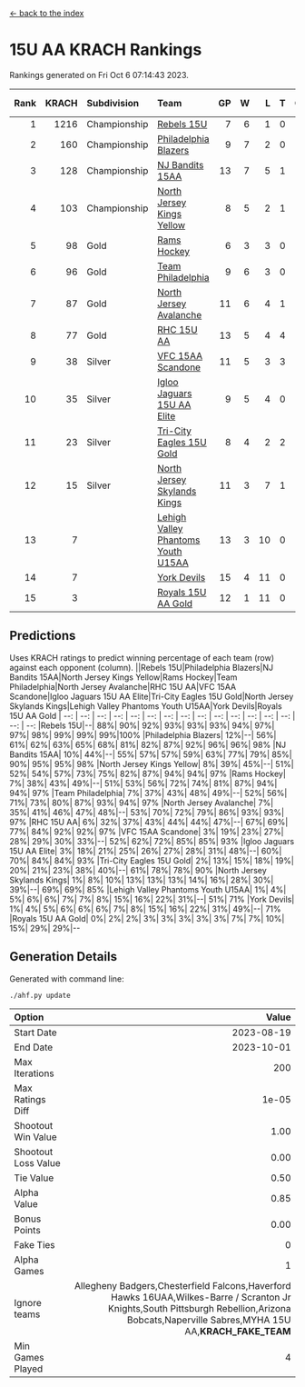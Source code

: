 [<- back to the index](readme.md)
# 15U AA KRACH Rankings
Rankings generated on Fri Oct  6 07:14:43 2023.

Rank|KRACH|Subdivision|Team|GP|W|L|T|OTW|OTL|SoS|Exp Wins|Win Diff
---:|---:|:---|:---|---:|---:|---:|---:|---:|---:|---:|---:|---:
1|1216|Championship|[Rebels 15U](https://gamesheetstats.com/seasons/3659/teams/140654/schedule)|7|6|1|0|0|1|1017|6.8|-0.0
2|160|Championship|[Philadelphia Blazers](https://gamesheetstats.com/seasons/3659/teams/140652/schedule)|9|7|2|0|3|0|51|7.9|0.0
3|128|Championship|[NJ Bandits 15AA](https://gamesheetstats.com/seasons/3659/teams/140648/schedule)|13|7|5|1|0|1|234|8.4|0.0
4|103|Championship|[North Jersey Kings Yellow](https://gamesheetstats.com/seasons/3659/teams/140650/schedule)|8|5|2|1|0|0|54|6.4|0.0
5|98|Gold|[Rams Hockey](https://gamesheetstats.com/seasons/3659/teams/140653/schedule)|6|3|3|0|1|2|1173|3.9|0.0
6|96|Gold|[Team Philadelphia](https://gamesheetstats.com/seasons/3659/teams/140657/schedule)|9|6|3|0|0|0|160|6.9|0.0
7|87|Gold|[North Jersey Avalanche](https://gamesheetstats.com/seasons/3659/teams/140649/schedule)|11|6|4|1|1|0|74|7.4|0.0
8|77|Gold|[RHC 15U AA](https://gamesheetstats.com/seasons/3659/teams/140655/schedule)|13|5|4|4|0|0|80|7.9|0.0
9|38|Silver|[VFC 15AA Scandone](https://gamesheetstats.com/seasons/3659/teams/140659/schedule)|11|5|3|3|0|1|680|7.4|0.0
10|35|Silver|[Igloo Jaguars 15U AA Elite](https://gamesheetstats.com/seasons/3659/teams/140645/schedule)|9|5|4|0|0|0|56|5.9|0.0
11|23|Silver|[Tri-City Eagles 15U Gold](https://gamesheetstats.com/seasons/3659/teams/140658/schedule)|8|4|2|2|0|0|17|5.9|0.0
12|15|Silver|[North Jersey Skylands Kings](https://gamesheetstats.com/seasons/3659/teams/140651/schedule)|11|3|7|1|0|0|150|4.4|0.0
13|7||[Lehigh Valley Phantoms Youth U15AA](https://gamesheetstats.com/seasons/3659/teams/140646/schedule)|13|3|10|0|0|0|47|3.9|0.0
14|7||[York Devils](https://gamesheetstats.com/seasons/3659/teams/140660/schedule)|15|4|11|0|0|2|115|4.9|0.0
15|3||[Royals 15U AA Gold](https://gamesheetstats.com/seasons/3659/teams/140656/schedule)|12|1|11|0|1|0|41|1.9|0.0

## Predictions
Uses KRACH ratings to predict winning percentage of each team (row) against each opponent (column).
||Rebels 15U|Philadelphia Blazers|NJ Bandits 15AA|North Jersey Kings Yellow|Rams Hockey|Team Philadelphia|North Jersey Avalanche|RHC 15U AA|VFC 15AA Scandone|Igloo Jaguars 15U AA Elite|Tri-City Eagles 15U Gold|North Jersey Skylands Kings|Lehigh Valley Phantoms Youth U15AA|York Devils|Royals 15U AA Gold
| --: | --: | --: | --: | --: | --: | --: | --: | --: | --: | --: | --: | --: | --: | --: | --: 
|Rebels 15U|--| 88%| 90%| 92%| 93%| 93%| 93%| 94%| 97%| 97%| 98%| 99%| 99%| 99%|100%
|Philadelphia Blazers| 12%|--| 56%| 61%| 62%| 63%| 65%| 68%| 81%| 82%| 87%| 92%| 96%| 96%| 98%
|NJ Bandits 15AA| 10%| 44%|--| 55%| 57%| 57%| 59%| 63%| 77%| 79%| 85%| 90%| 95%| 95%| 98%
|North Jersey Kings Yellow|  8%| 39%| 45%|--| 51%| 52%| 54%| 57%| 73%| 75%| 82%| 87%| 94%| 94%| 97%
|Rams Hockey|  7%| 38%| 43%| 49%|--| 51%| 53%| 56%| 72%| 74%| 81%| 87%| 94%| 94%| 97%
|Team Philadelphia|  7%| 37%| 43%| 48%| 49%|--| 52%| 56%| 71%| 73%| 80%| 87%| 93%| 94%| 97%
|North Jersey Avalanche|  7%| 35%| 41%| 46%| 47%| 48%|--| 53%| 70%| 72%| 79%| 86%| 93%| 93%| 97%
|RHC 15U AA|  6%| 32%| 37%| 43%| 44%| 44%| 47%|--| 67%| 69%| 77%| 84%| 92%| 92%| 97%
|VFC 15AA Scandone|  3%| 19%| 23%| 27%| 28%| 29%| 30%| 33%|--| 52%| 62%| 72%| 85%| 85%| 93%
|Igloo Jaguars 15U AA Elite|  3%| 18%| 21%| 25%| 26%| 27%| 28%| 31%| 48%|--| 60%| 70%| 84%| 84%| 93%
|Tri-City Eagles 15U Gold|  2%| 13%| 15%| 18%| 19%| 20%| 21%| 23%| 38%| 40%|--| 61%| 78%| 78%| 90%
|North Jersey Skylands Kings|  1%|  8%| 10%| 13%| 13%| 13%| 14%| 16%| 28%| 30%| 39%|--| 69%| 69%| 85%
|Lehigh Valley Phantoms Youth U15AA|  1%|  4%|  5%|  6%|  6%|  7%|  7%|  8%| 15%| 16%| 22%| 31%|--| 51%| 71%
|York Devils|  1%|  4%|  5%|  6%|  6%|  6%|  7%|  8%| 15%| 16%| 22%| 31%| 49%|--| 71%
|Royals 15U AA Gold|  0%|  2%|  2%|  3%|  3%|  3%|  3%|  3%|  7%|  7%| 10%| 15%| 29%| 29%|--

## Generation Details

Generated with command line:
```
./ahf.py update
```

| Option | Value |
| :----- | ----: |
| Start Date | 2023-08-19 |
| End Date | 2023-10-01 |
| Max Iterations | 200 |
| Max Ratings Diff | 1e-05 |
| Shootout Win Value | 1.00 |
| Shootout Loss Value | 0.00 |
| Tie Value | 0.50 |
| Alpha Value | 0.85 |
| Bonus Points | 0.00 |
| Fake Ties | 0 |
| Alpha Games | 1 |
| Ignore teams | Allegheny Badgers,Chesterfield Falcons,Haverford Hawks 16UAA,Wilkes-Barre / Scranton Jr Knights,South Pittsburgh Rebellion,Arizona Bobcats,Naperville Sabres,MYHA 15U AA,__KRACH_FAKE_TEAM__ |
| Min Games Played | 4 |

